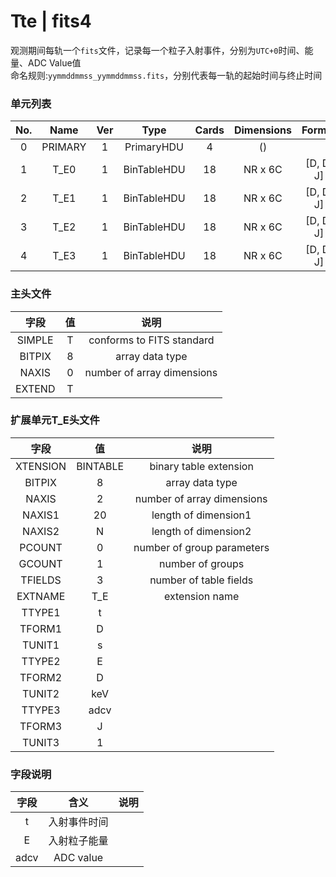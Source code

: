 # Tte | fits4

观测期间每轨一个`fits`文件，记录每一个粒子入射事件，分别为`UTC+0`时间、能量、ADC Value值  
命名规则:`yymmddmmss_yymmddmmss.fits`，分别代表每一轨的起始时间与终止时间

### 单元列表

| No. |   Name  | Ver |     Type    | Cards | Dimensions |  Format   |
|:---:|:-------:|:---:|:-----------:|:-----:|:----------:|:---------:|
|  0  | PRIMARY |  1  |  PrimaryHDU |   4   |     ()     |           |
|  1  |   T_E0  |  1  | BinTableHDU |   18  |   NR x 6C  | [D, D, J] |
|  2  |   T_E1  |  1  | BinTableHDU |   18  |   NR x 6C  | [D, D, J] |
|  3  |   T_E2  |  1  | BinTableHDU |   18  |   NR x 6C  | [D, D, J] |
|  4  |   T_E3  |  1  | BinTableHDU |   18  |   NR x 6C  | [D, D, J] |

### 主头文件

|  字段  | 值 |            说明             |
|:------:|:--:|:--------------------------:|
| SIMPLE | T  | conforms to FITS standard  |
| BITPIX | 8  | array data type            |
| NAXIS  | 0  | number of array dimensions |
| EXTEND | T  |                            |

### 扩展单元T_E头文件

|   字段   |     值    |            说明            |
|:--------:|:---------:|:--------------------------:|
| XTENSION |  BINTABLE |   binary table extension   |
|  BITPIX  |     8     |       array data type      |
|   NAXIS  |     2     | number of array dimensions |
|  NAXIS1  |     20    |    length of dimension1    |
|  NAXIS2  |      N    |    length of dimension2    |
|  PCOUNT  |     0     | number of group parameters |
|  GCOUNT  |     1     |      number of groups      |
|  TFIELDS |     3     |   number of table fields   |
|  EXTNAME |    T_E    |       extension name       |
|  TTYPE1  |     t     |                            |
|  TFORM1  |     D     |                            |
|  TUNIT1  |     s     |                            |
|  TTYPE2  |     E     |                            |
|  TFORM2  |     D     |                            |
|  TUNIT2  |    keV    |                            |
|  TTYPE3  |   adcv    |                            |
|  TFORM3  |     J     |                            |
|  TUNIT3  |     1     |                            |

### 字段说明

|    字段   |      含义      |    说明    |
|:---------:|:--------------:|:----------:|
|     t     |  入射事件时间  |            |
|     E     |  入射粒子能量  |            |
|   adcv    |   ADC value   |            |